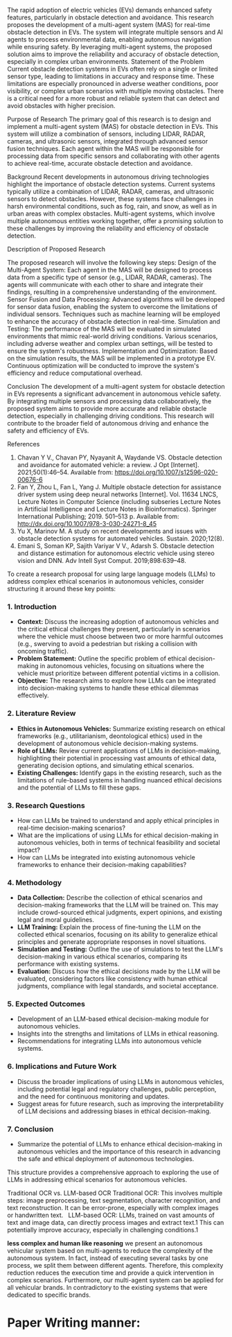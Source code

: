 
The rapid adoption of electric vehicles (EVs) demands enhanced safety features, particularly in obstacle detection and avoidance. This research proposes the development of a multi-agent system (MAS) for real-time obstacle detection in EVs. The system will integrate multiple sensors and AI agents to process environmental data, enabling autonomous navigation while ensuring safety. By leveraging multi-agent systems, the proposed solution aims to improve the reliability and accuracy of obstacle detection, especially in complex urban environments.
Statement of the Problem
Current obstacle detection systems in EVs often rely on a single or limited sensor type, leading to limitations in accuracy and response time. These limitations are especially pronounced in adverse weather conditions, poor visibility, or complex urban scenarios with multiple moving obstacles. There is a critical need for a more robust and reliable system that can detect and avoid obstacles with higher precision.

Purpose of Research
The primary goal of this research is to design and implement a multi-agent system (MAS) for obstacle detection in EVs. This system will utilize a combination of sensors, including LIDAR, RADAR, cameras, and ultrasonic sensors, integrated through advanced sensor fusion techniques. Each agent within the MAS will be responsible for processing data from specific sensors and collaborating with other agents to achieve real-time, accurate obstacle detection and avoidance.

Background
Recent developments in autonomous driving technologies highlight the importance of obstacle detection systems. Current systems typically utilize a combination of LIDAR, RADAR, cameras, and ultrasonic sensors to detect obstacles​​. However, these systems face challenges in harsh environmental conditions, such as fog, rain, and snow, as well as in urban areas with complex obstacles​​​​. Multi-agent systems, which involve multiple autonomous entities working together, offer a promising solution to these challenges by improving the reliability and efficiency of obstacle detection​​.


Description of Proposed Research

The proposed research will involve the following key steps:
Design of the Multi-Agent System: Each agent in the MAS will be designed to process data from a specific type of sensor (e.g., LIDAR, RADAR, cameras). The agents will communicate with each other to share and integrate their findings, resulting in a comprehensive understanding of the environment.
Sensor Fusion and Data Processing: Advanced algorithms will be developed for sensor data fusion, enabling the system to overcome the limitations of individual sensors. Techniques such as machine learning will be employed to enhance the accuracy of obstacle detection in real-time​​​​.
Simulation and Testing: The performance of the MAS will be evaluated in simulated environments that mimic real-world driving conditions. Various scenarios, including adverse weather and complex urban settings, will be tested to ensure the system's robustness.
Implementation and Optimization: Based on the simulation results, the MAS will be implemented in a prototype EV. Continuous optimization will be conducted to improve the system's efficiency and reduce computational overhead​​.

Conclusion
The development of a multi-agent system for obstacle detection in EVs represents a significant advancement in autonomous vehicle safety. By integrating multiple sensors and processing data collaboratively, the proposed system aims to provide more accurate and reliable obstacle detection, especially in challenging driving conditions. This research will contribute to the broader field of autonomous driving and enhance the safety and efficiency of EVs.









References

1. 	Chavan Y V., Chavan PY, Nyayanit A, Waydande VS. Obstacle detection and avoidance for automated vehicle: a review. J Opt [Internet]. 2021;50(1):46–54. Available from: https://doi.org/10.1007/s12596-020-00676-6
2. 	Fan Y, Zhou L, Fan L, Yang J. Multiple obstacle detection for assistance driver system using deep neural networks [Internet]. Vol. 11634 LNCS, Lecture Notes in Computer Science (including subseries Lecture Notes in Artificial Intelligence and Lecture Notes in Bioinformatics). Springer International Publishing; 2019. 501–513 p. Available from: http://dx.doi.org/10.1007/978-3-030-24271-8_45
3. 	Yu X, Marinov M. A study on recent developments and issues with obstacle detection systems for automated vehicles. Sustain. 2020;12(8). 
4. 	Emani S, Soman KP, Sajith Variyar V V., Adarsh S. Obstacle detection and distance estimation for autonomous electric vehicle using stereo vision and DNN. Adv Intell Syst Comput. 2019;898:639–48. 


	
To create a research proposal for using large language models (LLMs) to address complex ethical scenarios in autonomous vehicles, consider structuring it around these key points:

### 1. **Introduction**
   - **Context:** Discuss the increasing adoption of autonomous vehicles and the critical ethical challenges they present, particularly in scenarios where the vehicle must choose between two or more harmful outcomes (e.g., swerving to avoid a pedestrian but risking a collision with oncoming traffic).
   - **Problem Statement:** Outline the specific problem of ethical decision-making in autonomous vehicles, focusing on situations where the vehicle must prioritize between different potential victims in a collision.
   - **Objective:** The research aims to explore how LLMs can be integrated into decision-making systems to handle these ethical dilemmas effectively.

### 2. **Literature Review**
   - **Ethics in Autonomous Vehicles:** Summarize existing research on ethical frameworks (e.g., utilitarianism, deontological ethics) used in the development of autonomous vehicle decision-making systems.
   - **Role of LLMs:** Review current applications of LLMs in decision-making, highlighting their potential in processing vast amounts of ethical data, generating decision options, and simulating ethical scenarios.
   - **Existing Challenges:** Identify gaps in the existing research, such as the limitations of rule-based systems in handling nuanced ethical decisions and the potential of LLMs to fill these gaps.

### 3. **Research Questions**
   - How can LLMs be trained to understand and apply ethical principles in real-time decision-making scenarios?
   - What are the implications of using LLMs for ethical decision-making in autonomous vehicles, both in terms of technical feasibility and societal impact?
   - How can LLMs be integrated into existing autonomous vehicle frameworks to enhance their decision-making capabilities?

### 4. **Methodology**
   - **Data Collection:** Describe the collection of ethical scenarios and decision-making frameworks that the LLM will be trained on. This may include crowd-sourced ethical judgments, expert opinions, and existing legal and moral guidelines.
   - **LLM Training:** Explain the process of fine-tuning the LLM on the collected ethical scenarios, focusing on its ability to generalize ethical principles and generate appropriate responses in novel situations.
   - **Simulation and Testing:** Outline the use of simulations to test the LLM's decision-making in various ethical scenarios, comparing its performance with existing systems.
   - **Evaluation:** Discuss how the ethical decisions made by the LLM will be evaluated, considering factors like consistency with human ethical judgments, compliance with legal standards, and societal acceptance.

### 5. **Expected Outcomes**
   - Development of an LLM-based ethical decision-making module for autonomous vehicles.
   - Insights into the strengths and limitations of LLMs in ethical reasoning.
   - Recommendations for integrating LLMs into autonomous vehicle systems.

### 6. **Implications and Future Work**
   - Discuss the broader implications of using LLMs in autonomous vehicles, including potential legal and regulatory challenges, public perception, and the need for continuous monitoring and updates.
   - Suggest areas for future research, such as improving the interpretability of LLM decisions and addressing biases in ethical decision-making.

### 7. **Conclusion**
   - Summarize the potential of LLMs to enhance ethical decision-making in autonomous vehicles and the importance of this research in advancing the safe and ethical deployment of autonomous technologies.

This structure provides a comprehensive approach to exploring the use of LLMs in addressing ethical scenarios for autonomous vehicles.




Traditional OCR vs. LLM-based OCR
Traditional OCR: This involves multiple steps: image preprocessing, text segmentation, character recognition, and text reconstruction. It can be error-prone, especially with complex images or handwritten text.   
LLM-based OCR: LLMs, trained on vast amounts of text and image data, can directly process images and extract text.1 This can potentially improve accuracy, especially in challenging conditions.1   



**less complex and human like reasoning** we present an autonomous vehicular system based on multi-agents to reduce the complexity of the autonomous system. In fact, instead of executing several tasks by one process, we split them between different agents. Therefore, this complexity reduction reduces the execution time and provide a quick intervention in complex scenarios. Furthermore, our multi-agent system can be applied for all vehicular brands. In contradictory to the existing systems that were dedicated to specific brands.




# Paper Writing manner: